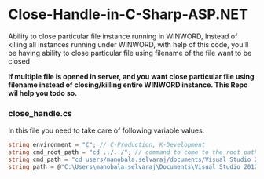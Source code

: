 # Close-Handle-in-C-Sharp-ASP.NET
Ability to close particular file instance running in WINWORD, Instead of killing all instances running under WINWORD, with help of this code, you'll be having ability to close particular file using filename of the file want to be closed

**If multiple file is opened in server, and you want close particular file using filename instead of closing/killing entire WINWORD instance. This Repo wil help you todo so.**

### close_handle.cs
In this file you need to take care of following variable values.
```csharp
string environment = "C"; // C-Production, K-Development
string cmd_root_path = "cd ../../"; // command to come to the root path
string cmd_path = "cd users/manobala.selvaraj/documents/Visual Studio 2012/Projects/kill_particular_process/kill_particular_process"; // command, where you need to store(output.txt)/run(Closing Handle) the Handle
string path = @"C:\Users\manobala.selvaraj\Documents\Visual Studio 2012\Projects\kill_particular_process\kill_particular_process\"; // path to get find the handle id using file name from the output.txt file
```
